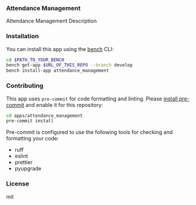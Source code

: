 ### Attendance Management

Attendance Management Description

### Installation

You can install this app using the [bench](https://github.com/frappe/bench) CLI:

```bash
cd $PATH_TO_YOUR_BENCH
bench get-app $URL_OF_THIS_REPO --branch develop
bench install-app attendance_management
```

### Contributing

This app uses `pre-commit` for code formatting and linting. Please [install pre-commit](https://pre-commit.com/#installation) and enable it for this repository:

```bash
cd apps/attendance_management
pre-commit install
```

Pre-commit is configured to use the following tools for checking and formatting your code:

- ruff
- eslint
- prettier
- pyupgrade

### License

mit
